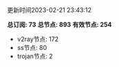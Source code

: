 更新时间2023-02-21 23:43:12

**总订阅: 73**
**总节点: 893**
**有效节点: 254**
- v2ray节点: 172
- ss节点: 80
- trojan节点: 2
